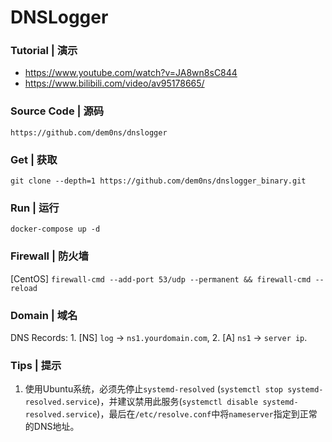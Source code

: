 # DNSLogger


### Tutorial | 演示
- https://www.youtube.com/watch?v=JA8wn8sC844
- https://www.bilibili.com/video/av95178665/

### Source Code | 源码

`https://github.com/dem0ns/dnslogger`


### Get | 获取

`git clone --depth=1 https://github.com/dem0ns/dnslogger_binary.git`


### Run | 运行

`docker-compose up -d`


### Firewall | 防火墙

[CentOS] `firewall-cmd --add-port 53/udp --permanent && firewall-cmd --reload`


### Domain | 域名

DNS Records: 1. [NS] `log` -> `ns1.yourdomain.com`, 2. [A] `ns1` -> `server ip`.


### Tips | 提示

1. 使用Ubuntu系统，必须先停止`systemd-resolved` (`systemctl stop systemd-resolved.service`)，并建议禁用此服务(`systemctl disable systemd-resolved.service`)，最后在`/etc/resolve.conf`中将`nameserver`指定到正常的DNS地址。
